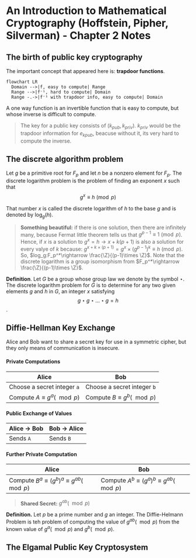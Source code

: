 # An Introduction to Mathematical Cryptography (Hoffstein, Pipher, Silverman) - Chapter 2 Notes

## The birth of public key cryptography

The important concept that appeared here is: **trapdoor functions**.

```mermaid
flowchart LR
  Domain -->|f, easy to compute| Range
  Range -->|f⁻¹, hard to compute| Domain
  Range -.->|f⁻¹ with trapdoor info, easy to compute| Domain
```
A one way function is an invertible function that is easy to compute, but whose inverse is difficult to compute. 

> The key for a public key consists of $(k_{pub}, k_{priv})$. $k_{priv}$ would be the trapdoor information for $e_{k{pub}}$, beacuse without it, its very hard to compute the inverse.

## The discrete algorithm problem

Let $g$ be a primitive root for $F_{p}$ and let $n$ be a nonzero element for $F_{p}$. The discrete logarithm problem is the problem of finding an exponent $x$ such that $$g^x \equiv h \pmod{p}$$

That number $x$ is called the discrete logarithm of $h$ to the base $g$ and is denoted by $\log_g(h)$.

> **Something beautiful:** if there is one solution, then there are infinitely many, because Fermat little theorem tells us that $g^{p-1} \equiv 1 \pmod{p}$. Hence, if $x$ is a solution to $g^x=h \rightarrow x + k(p+1)$ is also a solution for every valye of $k$ because: $g^{x+k\times(p+1)} = g^x \times (g^{p-1})^k \equiv h \pmod{p}$. So, $log_g:F_p^*\rightarrow \frac{\Z}{(p-1)\times \Z}$. Note that the discrete logarithm is a group isomorphism from $F_p^*\rightarrow \frac{\Z}{(p-1)\times \Z}$.

**Definition**. Let $G$ be a group whose group law we denote by the symbol $\star$. The discrete logarithm problem for $G$ is to determine for any two given elements $g$ and $h$ in $G$, an integer $x$ satisfying $$g \star g \star ... \star g = h$$.

## Diffie-Hellman Key Exchange

Alice and Bob want to share a secret key for use in a symmetric cipher, but they only means of communication is insecure.

#### Private Computations

| **Alice**                   | **Bob**                     |
| --------------------------- | --------------------------- |
| Choose a secret integer `a` | Choose a secret integer `b` |
| Compute $A ≡ g^a (\mod p)$   | Compute $B ≡ g^b (\mod p)$   |

#### Public Exchange of Values

| **Alice → Bob** | **Bob → Alice** |
| --------------- | --------------- |
| Sends `A`       | Sends `B`       |

#### Further Private Computation

| **Alice**                                | **Bob**                                  |
| ---------------------------------------- | ---------------------------------------- |
| Compute $B^a ≡ (g^b)^a ≡ g^{ab} (\mod p)$ | Compute $A^b ≡ (g^a)^b ≡ g^{ab} (\mod p)$|

> **Shared Secret:** $g^{ab} (\mod p)$

**Definition.** Let $p$ be a prime number and $g$ an integer. The Diffie-Helmann Problem is teh problem of computing the value of $g^{ab} (\mod p)$ from the known value of  $g^{a} (\mod p)$ and  $g^{b} (\mod p)$.

## The Elgamal Public Key Cryptosystem

